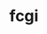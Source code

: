 ---
title: "fcgi"
layout: cache
categories: [package, develop]
meta: {"compilers": ["gcc@=11.4.0"], "num_specs": 3, "num_specs_by_stack": {"hep": 3, "root": 3}, "oss": ["ubuntu22.04"], "platforms": ["linux"], "stacks": ["hep", "root"], "targets": ["x86_64_v3"], "versions": ["2.4.4"]}
spec_details: [{"compiler": "gcc@=11.4.0", "hash": "aaihjyuwoij7ij7zr46clob3zod5owwe", "os": "ubuntu22.04", "platform": "linux", "size": "-", "stacks": ["hep", "root"], "target": "x86_64_v3", "variants": ["build_system=autotools"], "versions": ["2.4.4"]}, {"compiler": "gcc@=11.4.0", "hash": "kw6uszfpmtvkc7yuptprcoir662qy2tx", "os": "ubuntu22.04", "platform": "linux", "size": "-", "stacks": ["hep", "root"], "target": "x86_64_v3", "variants": ["build_system=autotools"], "versions": ["2.4.4"]}, {"compiler": "gcc@=11.4.0", "hash": "qmtav7ugjjwl5oth7klyapn7yt4hjuur", "os": "ubuntu22.04", "platform": "linux", "size": "-", "stacks": ["hep", "root"], "target": "x86_64_v3", "variants": ["build_system=autotools"], "versions": ["2.4.4"]}]
---